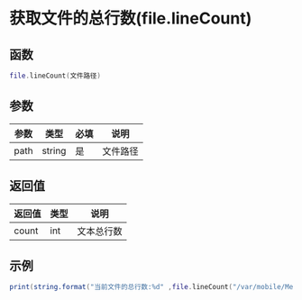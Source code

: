 # 获取文件的总行数(file.lineCount)

## 函数

```lua
file.lineCount(文件路径)
```

## 参数

| 参数   | 类型     | 必填 | 说明   |
| ---- | ------ | -- | ---- |
| path | string | 是  | 文件路径 |

## 返回值

| 返回值   | 类型  | 说明    |
| ----- | --- | ----- |
| count | int | 文本总行数 |

## 示例

```lua
print(string.format("当前文件的总行数:%d" ,file.lineCount("/var/mobile/Media/1.txt")))
```
